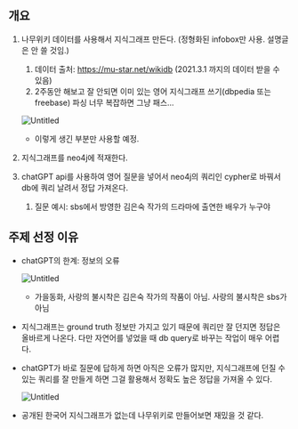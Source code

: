 ## 개요

1. 나무위키 데이터를 사용해서 지식그래프 만든다. (정형화된 infobox만 사용. 설명글은 안 쓸 것임.)
    1. 데이터 출처: https://mu-star.net/wikidb (2021.3.1 까지의 데이터 받을 수 있음)
    2. 2주동안 해보고 잘 안되면 이미 있는 영어 지식그래프 쓰기(dbpedia 또는 freebase) 파싱 너무 복잡하면 그냥 패스… 
    
    ![Untitled](https://s3-us-west-2.amazonaws.com/secure.notion-static.com/67e4ec0e-b073-4ee9-9aae-f09f5999d37a/Untitled.png)
    
    - 이렇게 생긴 부분만 사용할 예정.
2. 지식그래프를 neo4j에 적재한다.
3. chatGPT api를 사용하여 영어 질문을 넣어서 neo4j의 쿼리인 cypher로 바꿔서 db에 쿼리 날려서 정답 가져온다. 
    1. 질문 예시: sbs에서 방영한 김은숙 작가의 드라마에 출연한 배우가 누구야

## 주제 선정 이유

- chatGPT의 한계: 정보의 오류
    
    ![Untitled](https://s3-us-west-2.amazonaws.com/secure.notion-static.com/b02a7d5f-047b-45d7-adae-26968f63ef18/Untitled.png)
    
    - 가을동화, 사랑의 불시착은 김은숙 작가의 작품이 아님. 사랑의 불시착은 sbs가 아님
- 지식그래프는 ground truth 정보만 가지고 있기 때문에 쿼리만 잘 던지면 정답은 올바르게 나온다. 다만 자연어를 넣었을 때 db query로 바꾸는 작업이 매우 어렵다.
- chatGPT가 바로 질문에 답하게 하면 아직은 오류가 많지만, 지식그래프에 던질 수 있는 쿼리를 잘 만들게 하면 그걸 활용해서 정확도 높은 정답을 가져올 수 있다.
    
    ![Untitled](https://s3-us-west-2.amazonaws.com/secure.notion-static.com/01ec5058-89c7-4d93-9766-1f896c55d3c0/Untitled.png)
    
- 공개된 한국어 지식그래프가 없는데 나무위키로 만들어보면 재밌을 것 같다.
